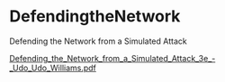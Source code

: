 # DefendingtheNetwork
Defending the Network from a Simulated Attack

[Defending_the_Network_from_a_Simulated_Attack_3e_-_Udo_Udo_Williams.pdf](https://github.com/user-attachments/files/16007686/Defending_the_Network_from_a_Simulated_Attack_3e_-_Udo_Udo_Williams.pdf)

